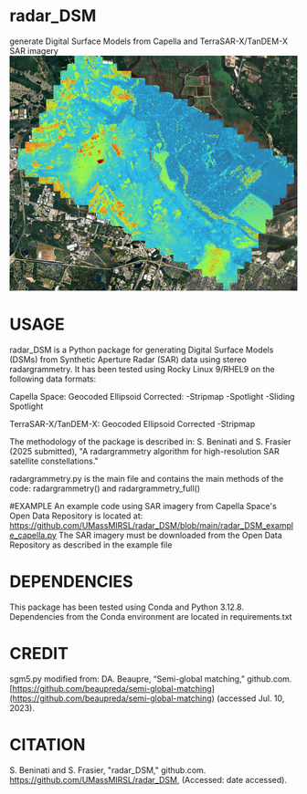 # radar_DSM
generate Digital Surface Models from Capella and TerraSAR-X/TanDEM-X SAR imagery
![DSM of Savannah, GA, USA](https://github.com/UMassMIRSL/radar_DSM/blob/main/savannah_example_DSM.png)

# USAGE
radar_DSM is a Python package for generating Digital Surface Models (DSMs) from Synthetic Aperture Radar (SAR) data using stereo radargrammetry. It has been tested using Rocky Linux 9/RHEL9 on the following data formats:

Capella Space:
        Geocoded Ellipsoid Corrected:
                -Stripmap
                -Spotlight
                -Sliding Spotlight

TerraSAR-X/TanDEM-X:
        Geocoded Ellipsoid Corrected
                -Stripmap

The methodology of the package is described in: S. Beninati and S. Frasier (2025 submitted), "A radargrammetry algorithm for high-resolution SAR satellite constellations."

radargrammetry.py is the main file and contains the main methods of the code: radargrammetry() and radargrammetry_full()

#EXAMPLE
An example code using SAR imagery from Capella Space's Open Data Repository is located at: https://github.com/UMassMIRSL/radar_DSM/blob/main/radar_DSM_example_capella.py
The SAR imagery must be downloaded from the Open Data Repository as described in the example file

# DEPENDENCIES
This package has been tested using Conda and Python 3.12.8. Dependencies from the Conda environment are located in requirements.txt


# CREDIT
sgm5.py modified from:
DA. Beaupre, “Semi-global matching,” github.com. [https://github.com/beaupreda/semi-global-matching](https://github.com/beaupreda/semi-global-matching) (accessed Jul. 10, 2023).

# CITATION
S. Beninati and S. Frasier, "radar_DSM," github.com. https://github.com/UMassMIRSL/radar_DSM, (Accessed: date accessed).
